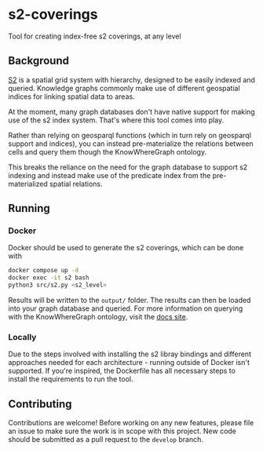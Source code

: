 # s2-coverings
Tool for creating index-free s2 coverings, at any level

## Background

[S2](http://s2geometry.io/) is a spatial grid system with hierarchy, designed to be easily indexed and queried. Knowledge graphs commonly make use of different geospatial indices for linking spatial data to areas.

At the moment, many graph databases don't have native support for making use of the s2 index system. That's where this tool comes into play.

Rather than relying on geosparql functions (which in turn rely on geosparql support and indices), you can instead pre-materialize the relations between cells and query them though the KnowWhereGraph ontology.

This breaks the reliance on the need for the graph database to support s2 indexing and instead make use of the predicate index from the pre-materialized spatial relations.

## Running

### Docker

Docker should be used to generate the s2 coverings, which can be done with

```bash
docker compose up -d
docker exec -it s2 bash
python3 src/s2.py <s2_level>
```
Results will be written to the `output/` folder. The results can then be loaded into your graph database and queried. For more information on querying with the KnowWhereGraph ontology, visit the [docs site](https://knowwheregraph.github.io/#/).

### Locally

Due to the steps involved with installing the s2 libray bindings and different approaches needed for each architecture - running outside of Docker isn't supported. If you're inspired, the Dockerfile has all necessary steps to install the requirements to run the tool.

## Contributing

Contributions are welcome! Before working on any new features, please file an issue to make sure the work is in scope with this project. New code should be submitted as a pull request to the `develop` branch.